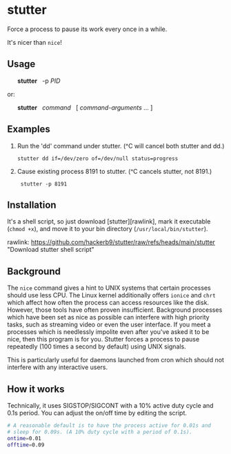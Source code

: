 # stutter
Force a process to pause its work every once in a while.

It's nicer than `nice`!

## Usage

<ul>

  **stutter** &nbsp; -p _PID_

</ul>

or: 

<ul>
  
  **stutter** &nbsp; _command_ &nbsp; \[ _command-arguments_ ... \]

</ul>

## Examples

1. Run the 'dd' command under stutter. (^C will cancel both stutter and dd.)
   ```
   stutter dd if=/dev/zero of=/dev/null status=progress
   ```
   
2. Cause existing process 8191 to stutter. (^C cancels stutter, not 8191.)

        stutter -p 8191

## Installation

It's a shell script, so just download [stutter][rawlink], mark it executable (`chmod +x`), and move it to your bin directory (`/usr/local/bin/stutter`).

  rawlink: https://github.com/hackerb9/stutter/raw/refs/heads/main/stutter "Download stutter shell script"

## Background

The `nice` command gives a hint to UNIX systems that certain processes should use less CPU. The Linux kernel additionally offers `ionice` and `chrt` which affect how often the process can access resources like the disk. However, those tools have often proven insufficient. Background processes which have been set as nice as possible can interfere with high priority tasks, such as streaming video or even the user interface. If you meet a processes which is needlessly impolite even after you've asked it to be nice, then this program is for you. Stutter forces a process to pause repeatedly (100 times a second by default) using UNIX signals. 

This is particularly useful for daemons launched from cron which should not interfere with any interactive users. 

## How it works

Technically, it uses SIGSTOP/SIGCONT with a 10% active duty cycle and 0.1s period. You can adjust the on/off time by editing the script.

```bash
# A reasonable default is to have the process active for 0.01s and
# sleep for 0.09s. (A 10% duty cycle with a period of 0.1s).
ontime=0.01
offtime=0.09
```

